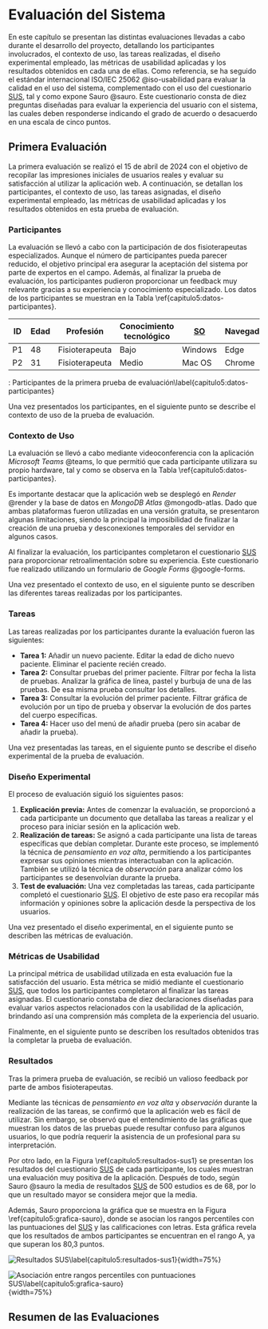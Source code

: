# Evaluación del Sistema

En este capítulo se presentan las distintas evaluaciones llevadas a cabo durante el desarrollo del proyecto, detallando los participantes involucrados, el contexto de uso, las tareas realizadas, el diseño experimental empleado, las métricas de usabilidad aplicadas y los resultados obtenidos en cada una de ellas. Como referencia, se ha seguido el estándar internacional ISO/IEC 25062 @iso-usabilidad para evaluar la calidad en el uso del sistema, complementado con el uso del cuestionario [SUS](#SUS), tal y como expone Sauro @sauro. Este cuestionario consta de diez preguntas diseñadas para evaluar la experiencia del usuario con el sistema, las cuales deben responderse indicando el grado de acuerdo o desacuerdo en una escala de cinco puntos.

## Primera Evaluación

La primera evaluación se realizó el 15 de abril de 2024 con el objetivo de recopilar las impresiones iniciales de usuarios reales y evaluar su satisfacción al utilizar la aplicación web. A continuación, se detallan los participantes, el contexto de uso, las tareas asignadas, el diseño experimental empleado, las métricas de usabilidad aplicadas y los resultados obtenidos en esta prueba de evaluación.

### Participantes

La evaluación se llevó a cabo con la participación de dos fisioterapeutas especializados. Aunque el número de participantes pueda parecer reducido, el objetivo principal era asegurar la aceptación del sistema por parte de expertos en el campo. Además, al finalizar la prueba de evaluación, los participantes pudieron proporcionar un feedback muy relevante gracias a su experiencia y conocimiento especializado. Los datos de los participantes se muestran en la Tabla \ref{capitulo5:datos-participantes}.

| **ID** | **Edad** | **Profesión** | **Conocimiento tecnológico** | [SO](#SO) | **Navegador** |
| ----- | -------- | ------------ | ---------------------------- | ------------- | ------------ |
| P1               | 48       | Fisioterapeuta | Bajo                         | Windows   | Edge          |
| P2               | 31       | Fisioterapeuta | Medio                        | Mac OS    | Chrome |

: Participantes de la primera prueba de evaluación\label{capitulo5:datos-participantes}

Una vez presentados los participantes, en el siguiente punto se describe el contexto de uso de la prueba de evaluación.

### Contexto de Uso

La evaluación se llevó a cabo mediante videoconferencia con la aplicación *Microsoft Teams* @teams, lo que permitió que cada participante utilizara su propio hardware, tal y como se observa en la Tabla \ref{capitulo5:datos-participantes}.

Es importante destacar que la aplicación web se desplegó en *Render* @render y la base de datos en *MongoDB Atlas* @mongodb-atlas. Dado que ambas plataformas fueron utilizadas en una versión gratuita, se presentaron algunas limitaciones, siendo la principal la imposibilidad de finalizar la creación de una prueba y desconexiones temporales del servidor en algunos casos.

Al finalizar la evaluación, los participantes completaron el cuestionario [SUS](#SUS) para proporcionar retroalimentación sobre su experiencia. Este cuestionario fue realizado utilizando un formulario de *Google Forms* @google-forms.

Una vez presentado el contexto de uso, en el siguiente punto se describen las diferentes tareas realizadas por los participantes.

### Tareas

Las tareas realizadas por los participantes durante la evaluación fueron las siguientes:

- **Tarea 1:** Añadir un nuevo paciente. Editar la edad de dicho nuevo paciente. Eliminar el paciente recién creado.
- **Tarea 2:** Consultar pruebas del primer paciente. Filtrar por fecha la lista de pruebas. Analizar la gráfica de línea, pastel y burbuja de una de las pruebas. De esa misma prueba consultar los detalles.
- **Tarea 3:** Consultar la evolución del primer paciente. Filtrar gráfica de evolución por un tipo de prueba y observar la evolución de dos partes del cuerpo específicas.
- **Tarea 4:** Hacer uso del menú de añadir prueba (pero sin acabar de añadir la prueba).

Una vez presentadas las tareas, en el siguiente punto se describe el diseño experimental de la prueba de evaluación.

### Diseño Experimental

El proceso de evaluación siguió los siguientes pasos:

1. **Explicación previa:** Antes de comenzar la evaluación, se proporcionó a cada participante un documento que detallaba las tareas a realizar y el proceso para iniciar sesión en la aplicación web.
2. **Realización de tareas:** Se asignó a cada participante una lista de tareas específicas que debían completar. Durante este proceso, se implementó la técnica de *pensamiento en voz alta*, permitiendo a los participantes expresar sus opiniones mientras interactuaban con la aplicación. También se utilizó la técnica de *observación* para analizar cómo los participantes se desenvolvían durante la prueba.
3. **Test de evaluación:** Una vez completadas las tareas, cada participante completó el cuestionario [SUS](#SUS). El objetivo de este paso era recopilar más información y opiniones sobre la aplicación desde la perspectiva de los usuarios.

Una vez presentado el diseño experimental, en el siguiente punto se describen las métricas de evaluación.

### Métricas de Usabilidad

La principal métrica de usabilidad utilizada en esta evaluación fue la satisfacción del usuario. Esta métrica se midió mediante el cuestionario [SUS](#SUS), que todos los participantes completaron al finalizar las tareas asignadas. El cuestionario constaba de diez declaraciones diseñadas para evaluar varios aspectos relacionados con la usabilidad de la aplicación, brindando así una comprensión más completa de la experiencia del usuario.

Finalmente, en el siguiente punto se describen los resultados obtenidos tras la completar la prueba de evaluación. 

### Resultados

Tras la primera prueba de evaluación, se recibió un valioso feedback por parte de ambos fisioterapeutas.

Mediante las técnicas de *pensamiento en voz alta* y *observación* durante la realización de las tareas, se confirmó que la aplicación web es fácil de utilizar. Sin embargo, se observó que el entendimiento de las gráficas que muestran los datos de las pruebas puede resultar confuso para algunos usuarios, lo que podría requerir la asistencia de un profesional para su interpretación.

Por otro lado, en la Figura \ref{capitulo5:resultados-sus1} se presentan los resultados del cuestionario [SUS](#SUS) de cada participante, los cuales muestran una evaluación muy positiva de la aplicación. Después de todo, según Sauro @sauro la media de resultados [SUS](#SUS) de 500 estudios es de 68, por lo que un resultado mayor se considera mejor que la media.

Además, Sauro proporciona la gráfica que se muestra en la Figura \ref{capitulo5:grafica-sauro}, donde se asocian los rangos percentiles con las puntuaciones del [SUS](#SUS) y las calificaciones con letras. Esta gráfica revela que los resultados de ambos participantes se encuentran en el rango A, ya que superan los 80,3 puntos.

![Resultados [SUS](#SUS)\label{capitulo5:resultados-sus1}](cap5_resultados-sus1.png){width=75%}

![Asociación entre rangos percentiles con puntuaciones [SUS](#SUS)\label{capitulo5:grafica-sauro}](cap5_grafica-sauro.png){width=75%}

## Resumen de las Evaluaciones

